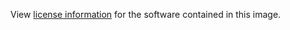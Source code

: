 View [license information](https://github.com/varnishcache/varnish-cache/blob/master/LICENSE) for the software contained in this image.
